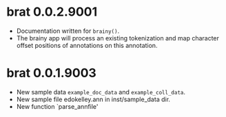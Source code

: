 # brat 0.0.2.9001

* Documentation written for `brainy()`.
* The brainy app will process an existing tokenization and map character offset positions of annotations on this annotation.

# brat 0.0.1.9003

* New sample data `example_doc_data` and `example_coll_data`.
* New sample file edokelley.ann in inst/sample_data dir.
* New function `parse_annfile'

